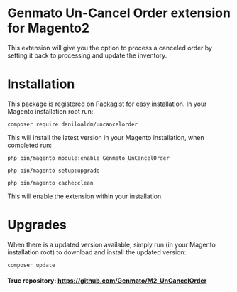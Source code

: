 Genmato Un-Cancel Order extension for Magento2
====

This extension will give you the option to process a canceled order by setting it back to processing and update the inventory.

Installation
====

This package is registered on [Packagist](https://packagist.org/packages/) for easy installation. In your Magento installation root run:

`composer require daniloaldm/uncancelorder`

This will install the latest version in your Magento installation, when completed run:

```
php bin/magento module:enable Genmato_UnCancelOrder

php bin/magento setup:upgrade

php bin/magento cache:clean
```

This will enable the extension within your installation.

Upgrades
====

When there is a updated version available, simply run (in your Magento installation root) to download and install the updated version:

`composer update`

#### True repository: https://github.com/Genmato/M2_UnCancelOrder

